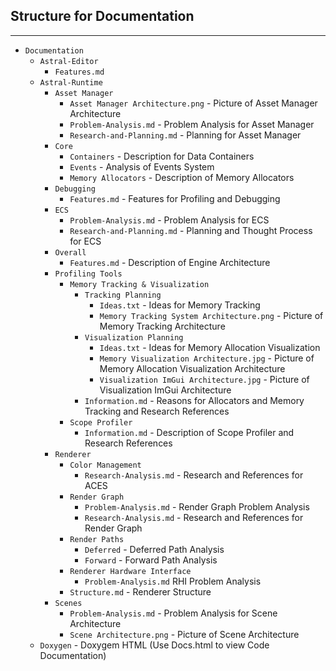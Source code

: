 
## Structure for Documentation

------------------------------------------------------------------


- `Documentation`
    - `Astral-Editor`
        - `Features.md`
    - `Astral-Runtime`
        - `Asset Manager`
          - `Asset Manager Architecture.png` - Picture of Asset Manager Architecture
          - `Problem-Analysis.md` - Problem Analysis for Asset Manager
          - `Research-and-Planning.md` - Planning for Asset Manager
        - `Core`
          - `Containers` - Description for Data Containers
          - `Events` - Analysis of Events System
          - `Memory Allocators` - Description of Memory Allocators
        - `Debugging` 
          - `Features.md` - Features for Profiling and Debugging
        - `ECS`
          - `Problem-Analysis.md` - Problem Analysis for ECS
          - `Research-and-Planning.md` - Planning and Thought Process for ECS
        - `Overall` 
          - `Features.md` - Description of Engine Architecture 
        - `Profiling Tools`
          - `Memory Tracking & Visualization`
            - `Tracking Planning`
              - `Ideas.txt` - Ideas for Memory Tracking
              - `Memory Tracking System Architecture.png` - Picture of Memory Tracking Architecture
            - `Visualization Planning`
              - `Ideas.txt` - Ideas for Memory Allocation Visualization
              - `Memory Visualization Architecture.jpg` - Picture of Memory Allocation Visualization Architecture
              - `Visualization ImGui Architecture.jpg` - Picture of Visualization ImGui Architecture
            - `Information.md` - Reasons for Allocators and Memory Tracking and Research References
          - `Scope Profiler` 
            - `Information.md` - Description of Scope Profiler and Research References
        - `Renderer`
            - `Color Management`
                - `Research-Analysis.md` - Research and References for ACES
            - `Render Graph`
                - `Problem-Analysis.md` - Render Graph Problem Analysis
                - `Research-Analysis.md` - Research and References for Render Graph
            - `Render Paths`
                - `Deferred` - Deferred Path Analysis
                - `Forward` - Forward Path Analysis
            - `Renderer Hardware Interface`
                - `Problem-Analysis.md` RHI Problem Analysis
            - `Structure.md` - Renderer Structure
        - `Scenes`
            - `Problem-Analysis.md` - Problem Analysis for Scene Architecture
            - `Scene Architecture.png` - Picture of Scene Architecture
    - `Doxygen` - Doxygem HTML (Use Docs.html to view Code Documentation)

